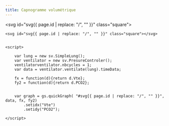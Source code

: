 ```yaml
---
title: Capnogramme volumétrique
---
```

<svg id="svg{{ page.id | replace: "/", "" }}" class="square"></svg>

	<svg id="svg{{ page.id | replace: "/", "" }}" class="square"></svg>


	<script>

		var lung = new sv.SimpleLung();
		var ventilator = new sv.PresureControler();
		ventilatorventilator.nbcycles = 1;
		var data = ventilator.ventilate(lung).timeData;

		fx = function(d){return d.Vte};
		fy2 = function(d){return d.PCO2};


		var graph = gs.quickGraph( "#svg{{ page.id | replace: "/", "" }}", data, fx, fy2)
			.setidx("Vte")
			.setidy("PCO2");

	</script>

<script>

	var lung = new sv.SimpleLung();
	var ventilator = new sv.PressureControler();
	ventilator.nbcycles = 1;
	ventilator.Tsampl = .001;
	var data = ventilator.ventilate(lung);

	fx = function(d){return d.Vte};
	fy2 = function(d){return d.PCO2};


	var graph = gs.quickGraph( "#svg{{ page.id | replace: "/", "" }}", data.timeData, fx, fy2)
		.setidx("Vte")
		.setidy("PCO2");

</script>
